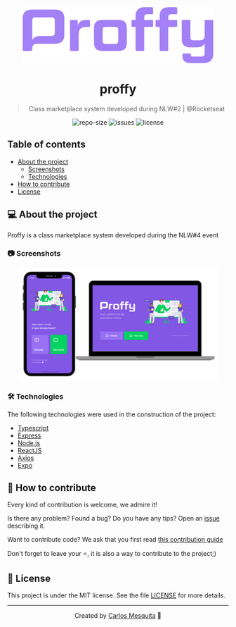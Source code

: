 <div align="center">
  <img src=".github/images/banner.png" alt="proffy" />
  <h1>
    proffy
  </h1>
  <blockquote>
    Class marketplace system developed during NLW#2 | @Rocketseat
  </blockquote>
  <div id="badges">
    <img src="https://img.shields.io/github/repo-size/carlos3g/proffy?color=4000FF" alt="repo-size" />
    <img src="https://img.shields.io/github/issues-raw/carlos3g/proffy?color=4000FF" alt="issues" />
    <img src="https://img.shields.io/badge/license-MIT-4000FF" alt="license" />
  </div>
</div>

## Table of contents

- [About the project](#-about-the-project)
  - [Screenshots](#-screenshots)
  - [Technologies](#-technologies)
- [How to contribute](#-how-to-contribute)
- [License](#-license)

## 💻 About the project

Proffy is a class marketplace system developed during the NLW#4 event

### 📷 Screenshots

<div align="center">
  <img src=".github/images/mockup.png" alt="Screenshot" width="90%"/>
</div>

### 🛠 Technologies

The following technologies were used in the construction of the project:

- [Typescript](https://www.typescriptlang.org/)
- [Express](https://expressjs.com/)
- [Node.js](https://nodejs.org/en/)
- [ReactJS](https://reactjs.org/)
- [Axios](https://github.com/axios/axios)
- [Expo](https://expo.io/)

## 🤝 How to contribute

Every kind of contribution is welcome, we admire it!

Is there any problem? Found a bug? Do you have any tips? Open an [issue](https://github.com/carlos3g/proffy/issues) describing it.

Want to contribute code? We ask that you first read [this contribution guide](https://github.com/firstcontributions/first-contributions)

Don't forget to leave your ⭐, it is also a way to contribute to the project;)

## 📝 License

This project is under the MIT license. See the file [LICENSE](LICENSE) for more details.

---

<div align="center">

Created by [Carlos Mesquita](https://github.com/carlos3g) 💜

</div>
